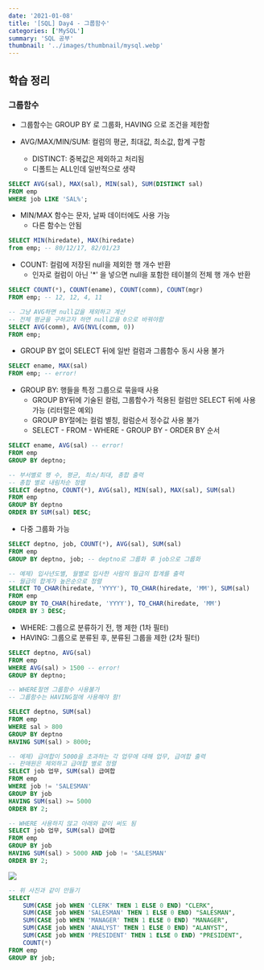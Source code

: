 ```yaml
---
date: '2021-01-08'
title: '[SQL] Day4 - 그룹함수'
categories: ['MySQL']
summary: 'SQL 공부'
thumbnail: '../images/thumbnail/mysql.webp'
---
```



## 학습 정리

### 그룹함수

- 그룹함수는 GROUP BY 로 그룹화, HAVING 으로 조건을 제한함

- AVG/MAX/MIN/SUM: 컬럼의 평균, 최대값, 최소값, 합계 구함
	- DISTINCT: 중복값은 제외하고 처리됨
	- 디폴트는 ALL인데 일반적으로 생략

```sql
SELECT AVG(sal), MAX(sal), MIN(sal), SUM(DISTINCT sal)
FROM emp
WHERE job LIKE 'SAL%';
```

- MIN/MAX 함수는 문자, 날짜 데이터에도 사용 가능
	- 다른 함수는 안됨

```sql
SELECT MIN(hiredate), MAX(hiredate)
from emp; -- 80/12/17, 82/01/23
```

- COUNT: 컬럼에 저장된 null을 제외한 행 개수 반환
	- 인자로 컬럼이 아닌 '*' 을 넣으면 null을 포함한 테이블의 전체 행 개수 반환

```sql
SELECT COUNT(*), COUNT(ename), COUNT(comm), COUNT(mgr)
FROM emp; -- 12, 12, 4, 11
```

```sql
-- 그냥 AVG하면 null값을 제외하고 계산
-- 전체 평균을 구하고자 하면 null값을 0으로 바꿔야함
SELECT AVG(comm), AVG(NVL(comm, 0))
FROM emp;
```

- GROUP BY 없이 SELECT 뒤에 일반 컬럼과 그룹함수 동시 사용 불가

```sql
SELECT ename, MAX(sal)
FROM emp; -- error!
```

- GROUP BY: 행들을 특정 그룹으로 묶을때 사용
	- GROUP BY뒤에 기술된 컬럼, 그룹함수가 적용된 컬럼만 SELECT 뒤에 사용 가능 (리터럴은 예외)
	- GROUP BY절에는 컬럼 별칭, 컬럼순서 정수값 사용 불가
	- SELECT - FROM - WHERE - GROUP BY - ORDER BY 순서

```sql
SELECT ename, AVG(sal) -- error!
FROM emp
GROUP BY deptno;

-- 부서별로 행 수, 평균, 최소/최대, 총합 출력
-- 총합 별로 내림차순 정렬
SELECT deptno, COUNT(*), AVG(sal), MIN(sal), MAX(sal), SUM(sal)
FROM emp
GROUP BY deptno
ORDER BY SUM(sal) DESC;
```

- 다중 그룹화 가능

```sql
SELECT deptno, job, COUNT(*), AVG(sal), SUM(sal)
FROM emp
GROUP BY deptno, job; -- deptno로 그룹화 후 job으로 그룹화
```

```sql
-- 예제) 입사년도별, 월별로 입사한 사람의 월급의 합계를 출력
-- 월급의 합계가 높은순으로 정렬
SELECT TO_CHAR(hiredate, 'YYYY'), TO_CHAR(hiredate, 'MM'), SUM(sal)
FROM emp
GROUP BY TO_CHAR(hiredate, 'YYYY'), TO_CHAR(hiredate, 'MM')
ORDER BY 3 DESC;
```

- WHERE: 그룹으로 분류하기 전, 행 제한 (1차 필터)
- HAVING: 그룹으로 분류된 후, 분류된 그룹을 제한 (2차 필터)

```sql
SELECT deptno, AVG(sal)
FROM emp
WHERE AVG(sal) > 1500 -- error!
GROUP BY deptno;

-- WHERE절엔 그룹함수 사용불가
-- 그룹함수는 HAVING절에 사용해야 함!

SELECT deptno, SUM(sal)
FROM emp
WHERE sal > 800
GROUP BY deptno
HAVING SUM(sal) > 8000;
```

```sql
-- 예제) 급여합이 5000을 초과하는 각 업무에 대해 업무, 급여합 출력
-- 판매원은 제외하고 급여합 별로 정렬
SELECT job 업무, SUM(sal) 급여합
FROM emp
WHERE job != 'SALESMAN'
GROUP BY job
HAVING SUM(sal) >= 5000
ORDER BY 2;

-- WHERE 사용하지 않고 아래와 같이 써도 됨
SELECT job 업무, SUM(sal) 급여합
FROM emp
GROUP BY job
HAVING SUM(sal) > 5000 AND job != 'SALESMAN'
ORDER BY 2;
```

<img src="{{site.url}}/assets/img/post/sql6.webp">

```sql
-- 위 사진과 같이 만들기
SELECT
    SUM(CASE job WHEN 'CLERK' THEN 1 ELSE 0 END) "CLERK",
    SUM(CASE job WHEN 'SALESMAN' THEN 1 ELSE 0 END) "SALESMAN",
    SUM(CASE job WHEN 'MANAGER' THEN 1 ELSE 0 END) "MANAGER",
    SUM(CASE job WHEN 'ANALYST' THEN 1 ELSE 0 END) "ALANYST",
    SUM(CASE job WHEN 'PRESIDENT' THEN 1 ELSE 0 END) "PRESIDENT",
    COUNT(*)
FROM emp
GROUP BY job;
```